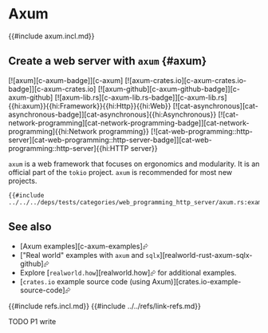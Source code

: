 # Axum

{{#include axum.incl.md}}

## Create a web server with `axum` {#axum}

[![axum][c-axum-badge]][c-axum] [![axum-crates.io][c-axum-crates.io-badge]][c-axum-crates.io] [![axum-github][c-axum-github-badge]][c-axum-github] [![axum-lib.rs][c-axum-lib.rs-badge]][c-axum-lib.rs]{{hi:axum}}{{hi:Framework}}{{hi:Http}}{{hi:Web}} [![cat-asynchronous][cat-asynchronous-badge]][cat-asynchronous]{{hi:Asynchronous}} [![cat-network-programming][cat-network-programming-badge]][cat-network-programming]{{hi:Network programming}} [![cat-web-programming::http-server][cat-web-programming::http-server-badge]][cat-web-programming::http-server]{{hi:HTTP server}}

`axum` is a web framework that focuses on ergonomics and modularity. It is an official part of the `tokio` project. `axum` is recommended for most new projects.

```rust,editable
{{#include ../../../deps/tests/categories/web_programming_http_server/axum.rs:example}}
```

## See also

- [Axum examples][c-axum-examples]⮳
- ["Real world" examples with `axum` and `sqlx`][realworld-rust-axum-sqlx-github]⮳
- Explore [`realworld.how`][realworld.how]⮳ for additional examples.
- [`crates.io` example source code (using Axum)][crates.io-example-source-code]⮳

{{#include refs.incl.md}}
{{#include ../../refs/link-refs.md}}

<div class="hidden">
TODO P1 write
</div>
